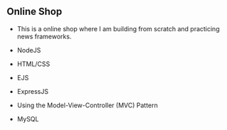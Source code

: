 ## Online Shop
- This is a online shop where I am building from scratch and practicing news frameworks. 

- NodeJS
- HTML/CSS
- EJS 
- ExpressJS
- Using the Model-View-Controller (MVC) Pattern
- MySQL
